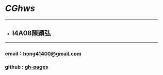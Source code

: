 # *CGhws*

***

* ## I4A08陳穎弘

***
### email：<hong41400@gmail.com>
### github : [gh-pages](http://Codin-Chen.github.io/CGhws/index.html)